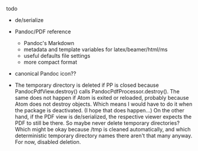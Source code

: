 todo

-   de/serialize

-   Pandoc/PDF reference
    -   Pandoc's Markdown
    -   metadata and template variables for latex/beamer/html/ms
    -   useful defaults file settings
    -   more compact format

-   canonical Pandoc icon??

-   The temporary directory is deleted if PP is closed because PandocPdfView.destroy() calls PandocPdfProcessor.destroy().
    The same does not happen if Atom is exited or reloaded, probably because Atom does not destroy objects.
    Which means I would have to do it when the package is deactivated. (I hope that does happen...)
    On the other hand, if the PDF view is de/serialized, the respective viewer expects the PDF to still be there. So maybe never delete temporary directories?
    Which might be okay because /tmp is cleaned automatically, and which deterministic temporary directory names there aren't that many anyway.
    For now, disabled deletion.
